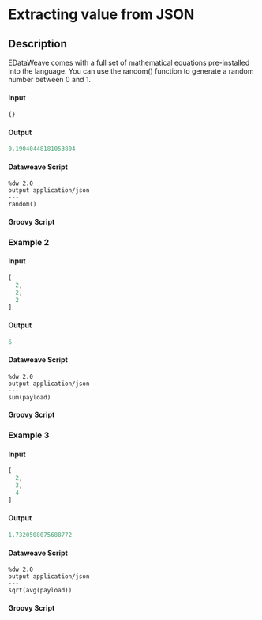 # Extracting value from JSON

## Description

EDataWeave comes with a full set of mathematical equations pre-installed into the language. You can use the random() function to generate a random number between 0 and 1.

#### Input
``` javascript
{}
```
#### Output

``` javascript
0.19040448181053804
```

#### Dataweave Script

```
%dw 2.0
output application/json
---
random()
```

#### Groovy Script


### Example 2

#### Input
``` javascript
[
  2,
  2,
  2
]
```
#### Output

``` javascript
6
```

#### Dataweave Script

```
%dw 2.0
output application/json
---
sum(payload)
```

#### Groovy Script


### Example 3

#### Input
``` javascript
[
  2,
  3,
  4
]
```
#### Output

``` javascript
1.7320508075688772
```

#### Dataweave Script

```
%dw 2.0
output application/json
---
sqrt(avg(payload))
```

#### Groovy Script
